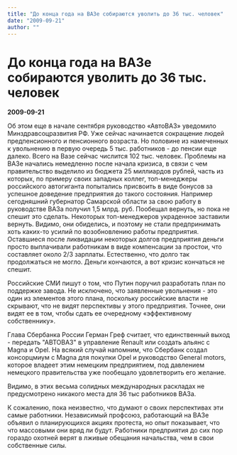 ```yaml
---
title: "До конца года на ВАЗе собираются уволить до 36 тыс. человек"
date: "2009-09-21"
author: ""
---
```


# До конца года на ВАЗе собираются уволить до 36 тыс. человек

**2009-09-21** 

Об этом еще в начале сентября руководство «АвтоВАЗ» уведомило Минздравсоцразвития РФ. Уже сейчас начинается сокращение людей предпенсионного и пенсионного возраста. Но половине из намеченных к увольнению в первую очередь 5 тыс. работников - до пенсии еще далеко. Всего на Вазе сейчас числится 102 тыс. человек. Проблемы на ВАЗе начались немедленно после начала кризиса, в связи с чем правительство выделило из бюджета 25 миллиардов рублей, часть из которых, по примеру своих западных коллег, топ-менеджеры российского автогиганта попытались присвоить в виде бонусов за успешное доведение предприятия до такого состояния. Например сегодняшний губернатор Самарской области за свою работу в руководстве ВАЗа получил 1,5 млрд. руб. Пообещал вернуть, но пока не спешит это сделать. Некоторых топ-менеджеров украденное заставили вернуть. Видимо, они обиделись, и поэтому не стали предпринимать хоть каких-то усилий по возобновлению работы предприятия. Оставшиеся после ликвидации некоторых долгов предприятия деньги просто выплачивали работникам в виде компенсации за простои, что составляет около 2/3 зарплаты. Естественно, что долго так продолжаться не могло. Деньги кончаются, а вот кризис кончаться не спешит.

Российские СМИ пишут о том, что Путин поручил разработать план по поддержке завода. Не исключено, что заявленные увольнения - это один из элементов этого плана, поскольку российские власти не скрывают, что не видят перспективы у этого предприятия. Точнее, они видят ее в том, чтобы сдать ее очередному «эффективному собственнику».

Глава Сбербанка России Герман Греф считает, что единственный выход - передать "АВТОВАЗ" в управление Renault или создать альянс с Magna и Opel. На всякий случай напомним, что Сбербанк создал консорцмиум с Magna для покупки Opel и руководство General motors, которое владеет этим немецким предприятием, под давлением немецкого правительства уже пообещало удовлетворить его желание.

Видимо, в этих весьма солидных международных раскладах не предусмотрено никакого места для 36 тыс работников ВАЗа.

К сожалению, пока неизвестно, что думают о своих перспективах эти самые работники. Независимый профсоюз, работающий на ВАЗе объявил о планирующихся акциях протеста, но опыт показывает, что что массовыми они вряд ли будут. Работники предприятия до сих пор гораздо охотней верят в лживые обещания начальства, чем в свои собственные силы.
